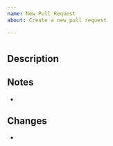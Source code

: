 ```yaml
---
name: New Pull Request
about: Create a new pull request

---
```


# <!-- Add the ticket title here, including ticket number, eg. "#01 Add a feature" -->

<!-- Add a single line describing what's been done -->

## Description

<!-- Add a detailed description of the work that needs to be done and why -->

## Notes

- <!-- Add a list of any relevant notes, links, or further reading here -->

## Changes

- <!-- Add all the changes that should be noted here -->

